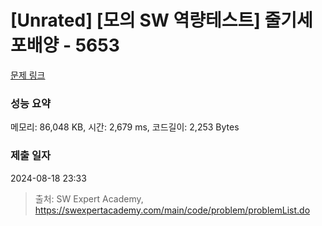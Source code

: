# [Unrated] [모의 SW 역량테스트] 줄기세포배양 - 5653 

[문제 링크](https://swexpertacademy.com/main/code/problem/problemDetail.do?contestProbId=AWXRJ8EKe48DFAUo) 

### 성능 요약

메모리: 86,048 KB, 시간: 2,679 ms, 코드길이: 2,253 Bytes

### 제출 일자

2024-08-18 23:33



> 출처: SW Expert Academy, https://swexpertacademy.com/main/code/problem/problemList.do